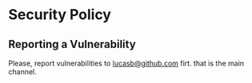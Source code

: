 # Security Policy

## Reporting a Vulnerability

Please, report vulnerabilities to lucasb@github.com firt. that is the main channel.
